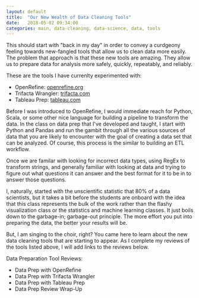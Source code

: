```yaml
---
layout: default
title:  "Our New Wealth of Data Cleaning Tools"
date:   2018-05-02 09:34:00
categories: main, data-cleaning, data-science, data, tools
---
```


This should start with "back in my day" in order to convey a curdgeony feeling towards 
new-fangled tools that allow us to clean data more easily. The problem that approach is 
that these new tools are amazing. They allow us to prepare data for analysis more safely, 
quickly, repeatably, and reliably. 

These are the tools I have currenlty experimented with:
* OpenRefine: [openrefine.org](https://openrefine.org/)
* Trifacta Wrangler: [trifacta.com](https://www.trifacta.com/)
* Tableau Prep: [tableau.com](https://www.tableau.com/products/prep)

Before I was introduced to OpenRefine, I would immediate reach for Python, Scala, or 
some other nice language for building a pipeline to transform the data. In the class 
on data prep that I've developed and taught, I start with Python and Pandas and run 
the gambit through all the various sources of data that you are likely to encounter
with the goal of creating a data set that can be analyzed. Of course, this process
is the similar to building an ETL workflow.

Once we are familar with looking for incorrect data types, using RegEx to transform 
strings, and generally familiar with looking at data and trying to figure out what 
questions it can answer and the best format for it to be in to answer those 
questions.

I, naturally, started with the unscientific statistic that 80% of a data scientists, 
but it takes a bit before the students are onboard with the idea that this class 
represents the bulk of the work rather than the flashy visualization class or the 
statistics and machine learning classes. It just boils down to the garbage-in; 
garbage-out principle. The more effort you put into preparing the data, the better 
your results will be.

But, I am singing to the choir, right? You came here to learn about the new data 
cleaning tools that are starting to appear. As I complete my reviews of the 
tools listed above, I will add links to the reviews below.

Data Preparation Tool Reviews:
* Data Prep with OpenRefine
* Data Prep with Trifacta Wrangler
* Data Prep with Tableau Prep
* Data Prep Review Wrap-Up
